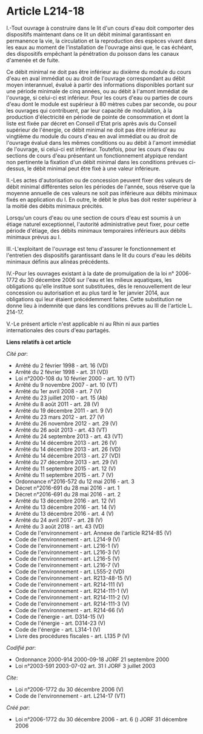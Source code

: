 # Article L214-18

I.-Tout ouvrage à construire dans le lit d'un cours d'eau doit comporter des dispositifs maintenant dans ce lit un débit
minimal garantissant en permanence la vie, la circulation et la reproduction des espèces vivant dans les eaux au moment de
l'installation de l'ouvrage ainsi que, le cas échéant, des dispositifs empêchant la pénétration du poisson dans les canaux
d'amenée et de fuite. 

Ce débit minimal ne doit pas être inférieur au dixième du module du cours d'eau en aval immédiat ou au droit de l'ouvrage
correspondant au débit moyen interannuel, évalué à partir des informations disponibles portant sur une période minimale de
cinq années, ou au débit à l'amont immédiat de l'ouvrage, si celui-ci est inférieur. Pour les cours d'eau ou parties de cours
d'eau dont le module est supérieur à 80 mètres cubes par seconde, ou pour les ouvrages qui contribuent, par leur capacité de
modulation, à la production d'électricité en période de pointe de consommation et dont la liste est fixée par décret en
Conseil d'Etat pris après avis du Conseil supérieur de l'énergie, ce débit minimal ne doit pas être inférieur au vingtième du
module du cours d'eau en aval immédiat ou au droit de l'ouvrage évalué dans les mêmes conditions ou au débit à l'amont
immédiat de l'ouvrage, si celui-ci est inférieur. Toutefois, pour les cours d'eau ou sections de cours d'eau présentant un
fonctionnement atypique rendant non pertinente la fixation d'un débit minimal dans les conditions prévues ci-dessus, le débit
minimal peut être fixé à une valeur inférieure. 

II.-Les actes d'autorisation ou de concession peuvent fixer des valeurs de débit minimal différentes selon les périodes de
l'année, sous réserve que la moyenne annuelle de ces valeurs ne soit pas inférieure aux débits minimaux fixés en application
du I. En outre, le débit le plus bas doit rester supérieur à la moitié des débits minimaux précités. 

Lorsqu'un cours d'eau ou une section de cours d'eau est soumis à un étiage naturel exceptionnel, l'autorité administrative
peut fixer, pour cette période d'étiage, des débits minimaux temporaires inférieurs aux débits minimaux prévus au I. 

III.-L'exploitant de l'ouvrage est tenu d'assurer le fonctionnement et l'entretien des dispositifs garantissant dans le lit
du cours d'eau les débits minimaux définis aux alinéas précédents. 

IV.-Pour les ouvrages existant à la date de promulgation de la loi n° 2006-1772 du 30 décembre 2006 sur l'eau et les milieux
aquatiques, les obligations qu'elle institue sont substituées, dès le renouvellement de leur concession ou autorisation et au
plus tard le 1er janvier 2014, aux obligations qui leur étaient précédemment faites. Cette substitution ne donne lieu à
indemnité que dans les conditions prévues au III de l'article L. 214-17. 

V.-Le présent article n'est applicable ni au Rhin ni aux parties internationales des cours d'eau partagés.

**Liens relatifs à cet article**

_Cité par_:

  - Arrêté du 2 février 1998 - art. 16 (VD)
  - Arrêté du 2 février 1998 - art. 31 (VD)
  - Loi n°2000-108 du 10 février 2000 - art. 10 (VT)
  - Arrêté du 9 novembre 2007 - art. 10 (VT)
  - Arrêté du 1er avril 2008 - art. 7 (V)
  - Arrêté du 23 juillet 2010 - art. 15 (Ab)
  - Arrêté du 8 août 2011 - art. 28 (V)
  - Arrêté du 19 décembre 2011 - art. 9 (V)
  - Arrêté du 23 mars 2012 - art. 27 (V)
  - Arrêté du 26 novembre 2012 - art. 29 (V)
  - Arrêté du 26 août 2013 - art. 43 (VT)
  - Arrêté du 24 septembre 2013 - art. 43 (VT)
  - Arrêté du 14 décembre 2013 - art. 26 (V)
  - Arrêté du 14 décembre 2013 - art. 26 (VD)
  - Arrêté du 14 décembre 2013 - art. 27 (VD)
  - Arrêté du 27 décembre 2013 - art. 29 (V)
  - Arrêté du 11 septembre 2015 - art. 12 (V)
  - Arrêté du 11 septembre 2015 - art. 7 (V)
  - Ordonnance n°2016-572 du 12 mai 2016 - art. 3
  - Décret n°2016-691 du 28 mai 2016 - art. 1
  - Décret n°2016-691 du 28 mai 2016 - art. 2
  - Arrêté du 13 décembre 2016 - art. 12 (V)
  - Arrêté du 13 décembre 2016 - art. 14 (V)
  - Arrêté du 13 décembre 2016 - art. 4 (V)
  - Arrêté du 24 avril 2017 - art. 28 (V)
  - Arrêté du 3 août 2018 - art. 43 (VD)
  - Code de l'environnement - art. Annexe de l'article R214-85 (V)
  - Code de l'environnement - art. L214-9 (V)
  - Code de l'environnement - art. L216-1 (V)
  - Code de l'environnement - art. L216-3 (V)
  - Code de l'environnement - art. L216-5 (V)
  - Code de l'environnement - art. L216-7 (V)
  - Code de l'environnement - art. L555-2 (VD)
  - Code de l'environnement - art. R213-48-15 (V)
  - Code de l'environnement - art. R214-111 (V)
  - Code de l'environnement - art. R214-111-1 (V)
  - Code de l'environnement - art. R214-111-2 (V)
  - Code de l'environnement - art. R214-111-3 (V)
  - Code de l'environnement - art. R214-66 (V)
  - Code de l'énergie - art. D314-15 (V)
  - Code de l'énergie - art. D314-23 (V)
  - Code de l'énergie - art. L314-1 (V)
  - Livre des procédures fiscales - art. L135 P (V)

_Codifié par_:

  - Ordonnance 2000-914 2000-09-18 JORF 21 septembre 2000
  - Loi n°2003-591 2003-07-02 art. 31 I JORF 3 juillet 2003

_Cite_:

  - Loi n°2006-1772 du 30 décembre 2006 (V)
  - Code de l'environnement - art. L214-17 (VT)

_Créé par_:

  - Loi n°2006-1772 du 30 décembre 2006 - art. 6 () JORF 31 décembre 2006
